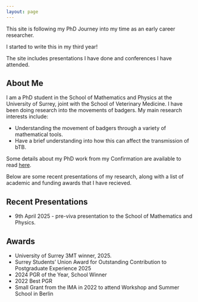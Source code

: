```yaml
---
layout: page
---
```


This site is following my PhD Journey into my time as an early career researcher.

I started to write this in my third year!

The site includes presentations I have done and conferences I have attended.

## About Me

I am a PhD student in the School of Mathematics and Physics at the University of Surrey, joint with the School of Veterinary Medicine. I have been doing research into the movements of badgers. My main research interests include:
- Understanding the movement of badgers through a variety of mathematical tools.
- Have a brief understanding into how this can affect the transmission of bTB. 

Some details about my PhD work from my Confirmation are available to read [here](/assets/FURBER_Confirmation_Report.pdf).

Below are some recent presentations of my research, along with a list of academic and funding awards that I have recieved.

## Recent Presentations

- 9th April 2025 - pre-viva presentation to the School of Mathematics and Physics.

## Awards

- University of Surrey 3MT winner, 2025.
- Surrey Students’ Union Award for Outstanding Contribution to Postgraduate Experience 2025
- 2024 PGR of the Year, School Winner
- 2022 Best PGR
- Small Grant from the IMA in 2022 to attend Workshop and Summer School in Berlin
